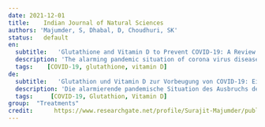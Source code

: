 ```yaml
---
date: 2021-12-01
title:    Indian Journal of Natural Sciences 
authors: 'Majumder, S, Dhabal, D, Choudhuri, SK'
status:   default
en:
  subtitle:   'Glutathione and Vitamin D to Prevent COVID-19: A Review'
  description: 'The alarming pandemic situation of corona virus disease (COVID-19) outbreak arises due to rapid spread of Novel Corona Virus (SARSCoV-2). Impaired redox homeostasis in association with oxidative stress is found to be important biological processes that may account for increased individual susceptibility to COVID-19 infection. Glutathione (GSH) is one of the main nonprotein antioxidants in the cell which, together with its related enzymes constitute the  glutathione-system. The glutathione system plays an important role in the maintenance of good health and prevention of various diseases. Several approaches have been used to enhance cellular GSH availability. Restricted diet, drug administration and nutritional supplementation shows moderate success. Regular exercise has also evolved as a new approach. Some evidences suggest that GSH and vitamin D supplementation can reduce the risk of COVID-19 infections and deaths. Present review discusses the possible roles of Glutathione and Vitamin D in preventing and reducing the risk of COVID-19 associated acute infections and severity. '
  tags:    [COVID-19, glutathione, vitamin D]
de: 
  subtitle:   'Glutathion und Vitamin D zur Vorbeugung von COVID-19: Eine Übersicht'
  description: 'Die alarmierende pandemische Situation des Ausbruchs der Coronavirus-Krankheit (COVID-19) ist auf die rasche Verbreitung des neuartigen Coronavirus (SARSCoV-2) zurückzuführen. Eine gestörte Redox-Homöostase in Verbindung mit oxidativem Stress sind wichtige biologische Prozesse, die für eine erhöhte individuelle Anfälligkeit für eine COVID-19-Infektion verantwortlich sein können. Glutathion (GSH) ist eines der wichtigsten Nicht-Protein-Antioxidantien in der Zelle, das zusammen mit verwandten Enzymen das Glutathion-System bildet. Das Glutathion-System spielt eine wichtige Rolle bei der Aufrechterhaltung der Gesundheit und der Vorbeugung von verschiedenen Krankheiten. Es gibt verschiedene Ansätze zur Verbesserung der zellulären GSH-Verfügbarkeit. Eine eingeschränkte Diät, die Verabreichung von Medikamenten und Nahrungsergänzungsmittel zeigen mäßigen Erfolg. Regelmäßige Bewegung hat sich ebenfalls als neuer Ansatz entwickelt. Es gibt Hinweise darauf, dass eine GSH- und Vitamin-D-Supplementierung das Risiko von COVID-19-Infektionen und Todesfällen verringern kann. In der vorliegenden Übersichtsarbeit wird die mögliche Rolle von Glutathion und Vitamin D bei der Vorbeugung und Verringerung des Risikos von COVID-19-assoziierten akuten Infektionen und deren Schweregrad erörtert. '
  tags:     [COVID-19, Glutathion, Vitamin D]
group:  "Treatments"
credit:      https://www.researchgate.net/profile/Surajit-Majumder/publication/357684722_Glutathione_and_Vitamin_D_to_Prevent_COVID-19_A_Review/links/61da9933b8305f7c4b30ff5f/Glutathione-and-Vitamin-D-to-Prevent-COVID-19-A-Review.pdf
---
```

